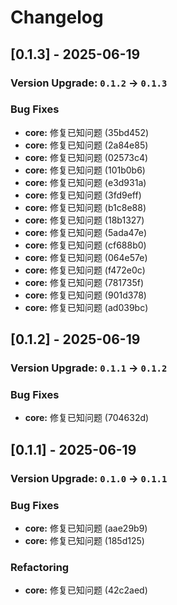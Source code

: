 # Changelog

## [0.1.3] - 2025-06-19

### Version Upgrade: `0.1.2` → `0.1.3`

### Bug Fixes
- **core:** 修复已知问题 (35bd452)
- **core:** 修复已知问题 (2a84e85)
- **core:** 修复已知问题 (02573c4)
- **core:** 修复已知问题 (101b0b6)
- **core:** 修复已知问题 (e3d931a)
- **core:** 修复已知问题 (3fd9eff)
- **core:** 修复已知问题 (b1c8e88)
- **core:** 修复已知问题 (18b1327)
- **core:** 修复已知问题 (5ada47e)
- **core:** 修复已知问题 (cf688b0)
- **core:** 修复已知问题 (064e57e)
- **core:** 修复已知问题 (f472e0c)
- **core:** 修复已知问题 (781735f)
- **core:** 修复已知问题 (901d378)
- **core:** 修复已知问题 (ad039bc)

## [0.1.2] - 2025-06-19

### Version Upgrade: `0.1.1` → `0.1.2`

### Bug Fixes
- **core:** 修复已知问题 (704632d)


## [0.1.1] - 2025-06-19

### Version Upgrade: `0.1.0` → `0.1.1`

### Bug Fixes
- **core:** 修复已知问题 (aae29b9)
- **core:** 修复已知问题 (185d125)

### Refactoring
- **core:** 修复已知问题 (42c2aed)